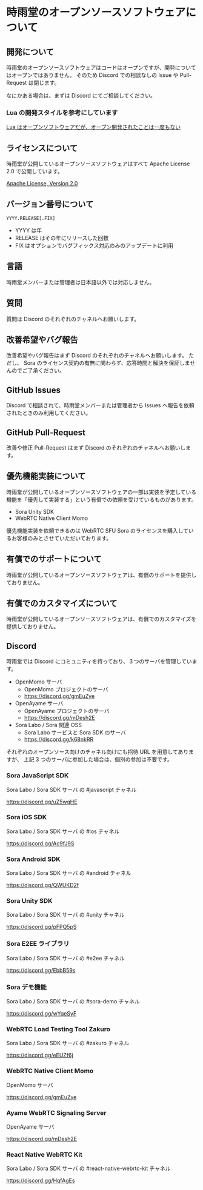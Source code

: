 # 時雨堂のオープンソースソフトウェアについて

## 開発について

時雨堂のオープンソースソフトウェアはコードはオープンですが、開発についてはオープンではありません。
そのため Discord での相談なしの Issue や Pull-Request は閉じます。

なにかある場合は、まずは Discord にてご相談してください。

### Lua の開発スタイルを参考にしています

[Lua はオープンソフトウェアだが、オープン開発されたことは一度もない](https://medium.com/@voluntas/lua-%E3%81%AF%E3%82%AA%E3%83%BC%E3%83%97%E3%83%B3%E3%82%BD%E3%83%95%E3%83%88%E3%82%A6%E3%82%A7%E3%82%A2%E3%81%A0%E3%81%8C-%E3%82%AA%E3%83%BC%E3%83%97%E3%83%B3%E9%96%8B%E7%99%BA%E3%81%95%E3%82%8C%E3%81%9F%E3%81%93%E3%81%A8%E3%81%AF%E4%B8%80%E5%BA%A6%E3%82%82%E3%81%AA%E3%81%84-61ea83ef96f7)

## ライセンスについて

時雨堂が公開しているオープンソースソフトウェアはすべて Apache License 2.0 で公開しています。

[Apache License, Version 2\.0](https://www.apache.org/licenses/LICENSE-2.0)

## バージョン番号について

```
YYYY.RELEASE[.FIX]
```

- YYYY は年
- RELEASE はその年にリリースした回数
- FIX はオプションでバグフィックス対応のみのアップデートに利用

## 言語

時雨堂メンバーまたは管理者は日本語以外では対応しません。

## 質問

質問は Discord のそれぞれのチャネルへお願いします。

## 改善希望やバグ報告

改善希望やバグ報告はまず Discord のそれぞれのチャネルへお願いします。
ただし、 Sora のライセンス契約の有無に関わらず、応答時間と解決を保証しませんのでご了承ください。

## GitHub Issues

Discord で相談されて、時雨堂メンバーまたは管理者から Issues へ報告を依頼されたときのみ利用してください。

## GitHub Pull-Request

改善や修正 Pull-Request はまず Discord のそれぞれのチャネルへお願いします。

## 優先機能実装について

時雨堂が公開しているオープンソースソフトウェアの一部は実装を予定している機能を「優先して実装する」という有償での依頼を受けているものがあります。

- Sora Unity SDK
- WebRTC Native Client Momo

優先機能実装を依頼できるのは WebRTC SFU Sora のライセンスを購入しているお客様のみとさせていただいております。

## 有償でのサポートについて

時雨堂が公開しているオープンソースソフトウェアは、有償のサポートを提供しておりません。

## 有償でのカスタマイズについて

時雨堂が公開しているオープンソースソフトウェアは、有償でのカスタマイズを提供しておりません。

## Discord

時雨堂では Discord にコミュニティを持っており、３つのサーバを管理しています。

- OpenMomo サーバ
    - OpenMomo プロジェクトのサーバ
    - https://discord.gg/gmEuZye
- OpenAyame サーバ
    - OpenAyame プロジェクトのサーバ
    - https://discord.gg/mDesh2E
- Sora Labo / Sora 関連 OSS
    - Sora Labo サービスと Sora SDK のサーバ
    - https://discord.gg/k68nkRR

それぞれのオープンソース向けのチャネル向けにも招待 URL を用意してありますが、
上記 3 つのサーバに参加した場合は、個別の参加は不要です。

### Sora JavaScript SDK

Sora Labo / Sora SDK サーバ の #javascript チャネル

https://discord.gg/uZ5wgHE

### Sora iOS SDK

Sora Labo / Sora SDK サーバ の #ios チャネル

https://discord.gg/Ac9fJ9S

### Sora Android SDK

Sora Labo / Sora SDK サーバ の #android チャネル

https://discord.gg/QWUKD2f

### Sora Unity SDK

Sora Labo / Sora SDK サーバ の #unity チャネル

https://discord.gg/pFPQ5pS

### Sora E2EE ライブラリ

Sora Labo / Sora SDK サーバ の #e2ee チャネル

https://discord.gg/EbbB59s

### Sora デモ機能

Sora Labo / Sora SDK サーバ の #sora-demo チャネル

https://discord.gg/wYqeSyF

### WebRTC Load Testing Tool Zakuro

Sora Labo / Sora SDK サーバ の #zakuro チャネル

https://discord.gg/eEUZf6j

### WebRTC Native Client Momo

OpenMomo サーバ

https://discord.gg/gmEuZye

### Ayame WebRTC Signaling Server

OpenAyame サーバ

https://discord.gg/mDesh2E

### React Native WebRTC Kit

Sora Labo / Sora SDK サーバ の #react-native-webrtc-kit チャネル

https://discord.gg/HqfAgEs

